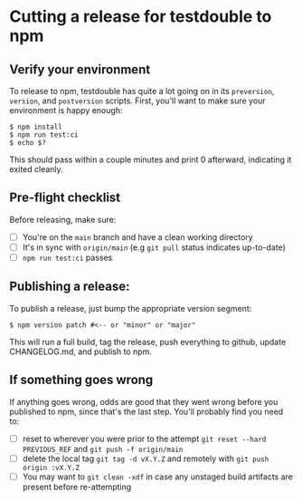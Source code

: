 # Cutting a release for testdouble to npm

## Verify your environment

To release to npm, testdouble has quite a lot going on in its `preversion`, `version`,
and `postversion` scripts. First, you'll want to make sure your environment is happy
enough:

```
$ npm install
$ npm run test:ci
$ echo $?
```

This should pass within a couple minutes and print 0 afterward, indicating it exited
cleanly.

## Pre-flight checklist

Before releasing, make sure:

- [ ] You're on the `main` branch and have a clean working directory
- [ ] It's in sync with `origin/main` (e.g `git pull` status indicates up-to-date)
- [ ] `npm run test:ci` passes

## Publishing a release:

To publish a release, just bump the appropriate version segment:

```
$ npm version patch #<-- or "minor" or "major"
```

This will run a full build, tag the release, push everything to github, update CHANGELOG.md, and publish to npm.

## If something goes wrong

If anything goes wrong, odds are good that they went wrong before you published to npm, since that's the last
step.  You'll probably find you need to:

- [ ] reset to wherever you were prior to the attempt `git reset --hard PREVIOUS_REF` and `git push -f origin/main`
- [ ] delete the local tag `git tag -d vX.Y.Z` and remotely with `git push origin :vX.Y.Z`
- [ ] You may want to `git clean -xdf` in case any unstaged build artifacts are present before re-attempting

